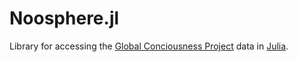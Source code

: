 # Noosphere.jl

Library for accessing the [Global Conciousness Project](https://noosphere.princeton.edu/index.html) data in [Julia](https://julialang.org/).
